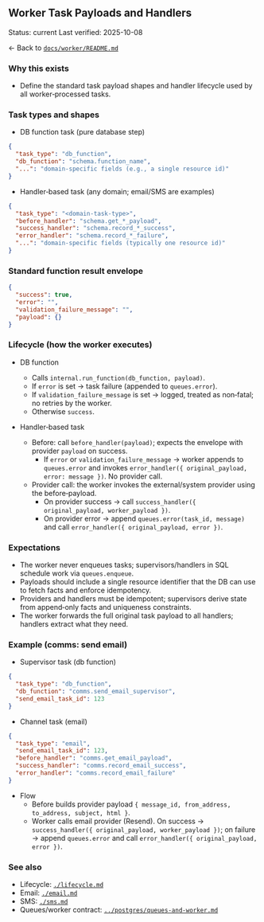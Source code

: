 ## Worker Task Payloads and Handlers

Status: current
Last verified: 2025-10-08

← Back to [`docs/worker/README.md`](./README.md)

### Why this exists

- Define the standard task payload shapes and handler lifecycle used by all worker‑processed tasks.

### Task types and shapes

- DB function task (pure database step)

```json
{
  "task_type": "db_function",
  "db_function": "schema.function_name",
  "...": "domain-specific fields (e.g., a single resource id)"
}
```

- Handler‑based task (any domain; email/SMS are examples)

```json
{
  "task_type": "<domain-task-type>",
  "before_handler": "schema.get_*_payload",
  "success_handler": "schema.record_*_success",
  "error_handler": "schema.record_*_failure",
  "...": "domain-specific fields (typically one resource id)"
}
```

### Standard function result envelope

```json
{
  "success": true,
  "error": "",
  "validation_failure_message": "",
  "payload": {}
}
```

### Lifecycle (how the worker executes)

- DB function

  - Calls `internal.run_function(db_function, payload)`.
  - If `error` is set → task failure (appended to `queues.error`).
  - If `validation_failure_message` is set → logged, treated as non‑fatal; no retries by the worker.
  - Otherwise `success`.

- Handler‑based task
  - Before: call `before_handler(payload)`; expects the envelope with provider `payload` on success.
    - If `error` or `validation_failure_message` → worker appends to `queues.error` and invokes `error_handler({ original_payload, error: message })`. No provider call.
  - Provider call: the worker invokes the external/system provider using the before‑payload.
    - On provider success → call `success_handler({ original_payload, worker_payload })`.
    - On provider error → append `queues.error(task_id, message)` and call `error_handler({ original_payload, error })`.

### Expectations

- The worker never enqueues tasks; supervisors/handlers in SQL schedule work via `queues.enqueue`.
- Payloads should include a single resource identifier that the DB can use to fetch facts and enforce idempotency.
- Providers and handlers must be idempotent; supervisors derive state from append‑only facts and uniqueness constraints.
- The worker forwards the full original task payload to all handlers; handlers extract what they need.

### Example (comms: send email)

- Supervisor task (db function)

```json
{
  "task_type": "db_function",
  "db_function": "comms.send_email_supervisor",
  "send_email_task_id": 123
}
```

- Channel task (email)

```json
{
  "task_type": "email",
  "send_email_task_id": 123,
  "before_handler": "comms.get_email_payload",
  "success_handler": "comms.record_email_success",
  "error_handler": "comms.record_email_failure"
}
```

- Flow
  - Before builds provider payload `{ message_id, from_address, to_address, subject, html }`.
  - Worker calls email provider (Resend). On success → `success_handler({ original_payload, worker_payload })`; on failure → append `queues.error` and call `error_handler({ original_payload, error })`.

### See also

- Lifecycle: [`./lifecycle.md`](./lifecycle.md)
- Email: [`./email.md`](./email.md)
- SMS: [`./sms.md`](./sms.md)
- Queues/worker contract: [`../postgres/queues-and-worker.md`](../postgres/queues-and-worker.md)
